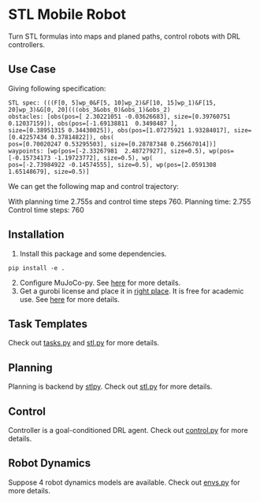 # STL Mobile Robot

Turn STL formulas into maps and planed paths, control robots with DRL controllers.

## Use Case

Giving following specification:

```
STL spec: (((F[0, 5]wp_0&F[5, 10]wp_2)&F[10, 15]wp_1)&F[15, 20]wp_3)&G[0, 20](((obs_3&obs_0)&obs_1)&obs_2)
obstacles: [obs(pos=[ 2.30221051 -0.03626683], size=[0.39760751 0.12037159]), obs(pos=[-1.69138811  0.3498487 ],
size=[0.38951315 0.34430025]), obs(pos=[1.07275921 1.93284017], size=[0.42257434 0.37814822]), obs(
pos=[0.70020247 0.53295503], size=[0.28787348 0.25667014])]
waypoints: [wp(pos=[-2.33267981  2.48727927], size=0.5), wp(pos=[-0.15734173 -1.19723772], size=0.5), wp(
pos=[-2.73984922 -0.14574555], size=0.5), wp(pos=[2.0591308  1.65148679], size=0.5)]
```

We can get the following map and control trajectory:

With planning time 2.755s and control time steps 760.
Planning time:  2.755
Control time steps: 760

## Installation

1. Install this package and some dependencies.

```commandline
pip install -e .
```

2. Configure MuJoCo-py. See [here](https://github.com/openai/mujoco-py) for more details.
3. Get a gurobi license and place it
   in [right place](https://www.gurobi.com/documentation/9.5/remoteservices/licensing.html#:~:text=When%20you%20download%20the%20license,%2FLibrary%2Fgurobi%2F%20on%20macOS).
   It is free for academic use. See [here](https://www.gurobi.com/) for more details.

## Task Templates

Check out [tasks.py](./examples/time_evaluator.py) and [stl.py](./examples/stl.py) for more details.

## Planning

Planning is backend by [stlpy](https://stlpy.readthedocs.io/en/latest/). Check out [stl.py](./examples/stl.py) for more
details.

## Control

Controller is a goal-conditioned DRL agent. Check out [control.py](./examples/control.py) for more details.

## Robot Dynamics

Suppose 4 robot dynamics models are available. Check out [envs.py](./examples/envs.py) for more details.